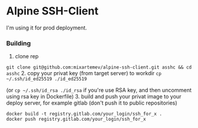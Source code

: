 # Alpine SSH-Client
I'm using it for prod deployment.

### Building
1. clone rep

`git clone git@github.com:mixartemev/alpine-ssh-client.git asshc && cd asshc`
2. copy your privat key (from target server) to workdir
`cp ~/.ssh/id_ed25519 ./id_ed25519`

(or `cp ~/.ssh/id_rsa ./id_rsa` if you're use RSA key, and then uncomment using rsa key in Dockerfile)
3. build and push your privat image to your deploy server, for example gitlab (don't push it to public repositories)
```
docker build -t registry.gitlab.com/your_login/ssh_for_x .
docker push registry.gitlab.com/your_login/ssh_for_x
```
